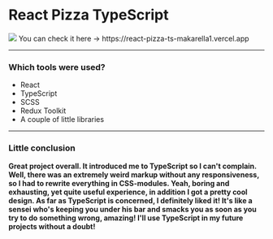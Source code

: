 <h1>React Pizza TypeScript</h2>
<img src="https://user-images.githubusercontent.com/96980453/185685584-23ce0120-2f06-4d7d-b239-02761b0ac60c.png" />
You can check it here -> https://react-pizza-ts-makarella1.vercel.app
<hr />
<h3>Which tools were used?</h3>
<ul>
  <li>React</li>
  <li>TypeScript</li>
  <li>SCSS</li>
  <li>Redux Toolkit</li>
  <li>A couple of little libraries</li>
</ul>
<hr />
<h3>Little conclusion</h3>
<strong>Great project overall. It introduced me to TypeScript so I can't complain. Well, there was an extremely weird markup without any responsiveness,
 so I had to rewrite everything in CSS-modules. Yeah, boring and exhausting, yet quite useful experience, in addition I got a pretty cool design. As far as
 TypeScript is concerned, I definitely liked it! It's like a sensei who's keeping you under his bar and smacks you as soon as you try to do something wrong,
 amazing! I'll use TypeScript in my future projects without a doubt!
</strong>

